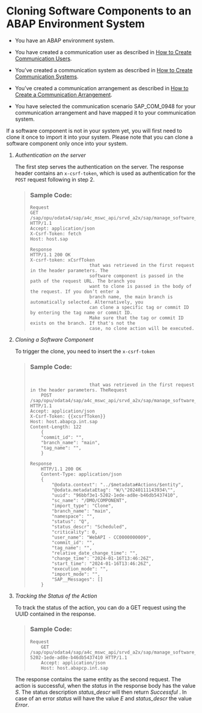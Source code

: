 <!-- loio383ce2f9e2eb40f1b8ad538ddf79e656 -->

# Cloning Software Components to an ABAP Environment System

-   You have an ABAP environment system.

-   You have created a communication user as described in [How to Create Communication Users](https://help.sap.com/docs/btp/sap-business-technology-platform/how-to-create-communication-users?version=Cloud).

-   You’ve created a communication system as described in [How to Create Communication Systems](https://help.sap.com/docs/btp/sap-business-technology-platform/how-to-create-communication-systems?version=Cloud&q=how%20to%20create%20communication%20systems).

-   You’ve created a communication arrangement as described in [How to Create a Communication Arrangement](https://help.sap.com/docs/btp/sap-business-technology-platform/how-to-create-communication-arrangement?version=Cloud&q=how%20to%20create%20a%20communication%20arrangement).

-   You have selected the communication scenario SAP\_COM\_0948 for your communication arrangement and have mapped it to your communication system.


If a software component is not in your system yet, you will first need to clone it once to import it into your system. Please note that you can clone a software component only once into your system.

1.  *Authentication on the server*

    The first step serves the authentication on the server. The response header contains an `x-csrf-token`, which is used as authentication for the `POST` request following in step 2.

    > ### Sample Code:  
    > ```
    > Request
    > GET /sap/opu/odata4/sap/a4c_mswc_api/srvd_a2x/sap/manage_software_components/0001 HTTP/1.1
    > Accept: application/json
    > X-Csrf-Token: fetch
    > Host: host.sap
    > 
    > Response
    > HTTP/1.1 200 OK
    > X-csrf-token: xCsrfToken
    > 						that was retrieved in the first request in the header parameters. The
    > 						software component is passed in the path of the request URL. The branch you
    > 						want to clone is passed in the body of the request. If you don’t enter a
    > 						branch name, the main branch is automatically selected. Alternatively, you
    > 						can clone a specific tag or commit ID by entering the tag name or commit ID.
    > 						Make sure that the tag or commit ID exists on the branch. If that's not the
    > 						case, no clone action will be executed.
    > ```

2.  *Cloning a Software Component*

    To trigger the clone, you need to insert the `x-csrf-token`

    > ### Sample Code:  
    > ```
    > 
    > 						that was retrieved in the first request in the header parameters. TheRequest
    >     POST /sap/opu/odata4/sap/a4c_mswc_api/srvd_a2x/sap/manage_software_components/0001/SoftwareComponents/%2FDMO%2FCOMPONENT/SAP__self.clone HTTP/1.1
    > Accept: application/json
    > X-Csrf-Token: {{xcsrfToken}}
    > Host: host.abapcp.int.sap
    > Content-Length: 122
    >     {
    >     "commit_id": "",
    >     "branch_name": "main",
    >     "tag_name": "",
    >     }
    > 
    > Response
    >     HTTP/1.1 200 OK
    >     Content-Type: application/json
    >     {
    >         "@odata.context": "../$metadata#Actions/$entity",
    >         "@odata.metadataEtag": "W/\"20240111143934\"",
    >         "uuid": "96bbf3e1-5202-1ede-ad8e-b46db5437410",
    >         "sc_name": "/DMO/COMPONENT",
    >         "import_type": "Clone",
    >         "branch_name": "main",
    >         "namespace": "",
    >         "status": "Q",
    >         "status_descr": "Scheduled",
    >         "criticality": 0,
    >         "user_name": "WebAPI - CC0000000009",
    >         "commit_id": "",
    >         "tag_name": "",
    >         "relative_date_change_time": "",
    >         "change_time": "2024-01-16T13:46:26Z",
    >         "start_time": "2024-01-16T13:46:26Z",
    >         "execution_mode": "",
    >         "import_mode": "",
    >         "SAP__Messages": []
    >     }
    > 
    > ```

3.  *Tracking the Status of the Action*

    To track the status of the action, you can do a GET request using the UUID contained in the response.

    > ### Sample Code:  
    > ```
    > Request
    >     GET /sap/opu/odata4/sap/a4c_mswc_api/srvd_a2x/sap/manage_software_components/0001/Actions/96bbf3e1-5202-1ede-ad8e-b46db5437410 HTTP/1.1
    >     Accept: application/json
    >     Host: host.abapcp.int.sap
    > 
    > ```

    The response contains the same entity as the second request. The action is successful, when the *status* in the response body has the value *S*. The status description *status\_descr* will then return *Successful* . In case of an error *status* will have the value *E* and *status\_descr* the value *Error*.


